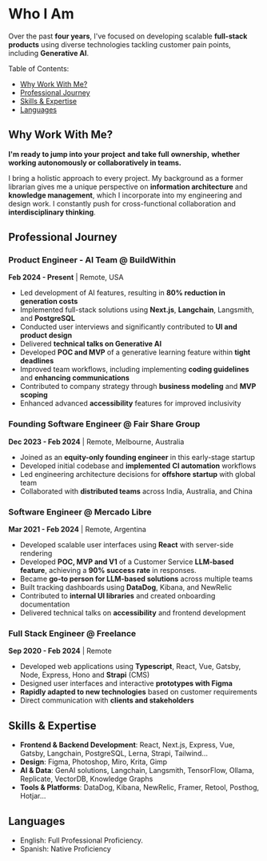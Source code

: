 # Who I Am

Over the past **four years**, I've focused on developing scalable **full-stack products** using diverse technologies tackling customer pain points, including **Generative AI**.

Table of Contents:

- [Why Work With Me?](#why-work-with-me)
- [Professional Journey](#professional-journey)
- [Skills & Expertise](#skills--expertise)
- [Languages](#languages)

## Why Work With Me?

**I'm ready to jump into your project** **and take full** **ownership,** **whether** **working autonomously or** **collaboratively in teams.**

I bring a holistic approach to every project. My background as a former librarian gives me a unique perspective on **information architecture** and **knowledge management**, which I incorporate into my engineering and design work. I constantly push for cross-functional collaboration and **interdisciplinary thinking**.

## Professional Journey

### Product Engineer - AI Team @ BuildWithin

**Feb 2024 - Present** | Remote, USA

- Led development of AI features, resulting in **80% reduction in** **generation costs**
- Implemented full-stack solutions using **Next.js**, **Langchain**, Langsmith, and **PostgreSQL**
- Conducted user interviews and significantly contributed to **UI and product design**
- Delivered **technical talks on Generative AI**
- Developed **POC and MVP** of a generative learning feature within **tight deadlines**
- Improved team workflows, including implementing **coding guidelines** and **enhancing communications**
- Contributed to company strategy through **business modeling** and **MVP scoping**
- Enhanced advanced **accessibility** features for improved inclusivity

### Founding Software Engineer @ Fair Share Group

**Dec 2023 - Feb 2024** | Remote, Melbourne, Australia

- Joined as an **equity-only founding engineer** in this early-stage startup
- Developed initial codebase and **implemented** **CI automation** workflows
- Led engineering architecture decisions for **offshore startup** with global team
- Collaborated with **distributed teams** across India, Australia, and China

### Software Engineer @ Mercado Libre

**Mar 2021 - Feb 2024** | Remote, Argentina

- Developed scalable user interfaces using **React** with server-side rendering
- Developed **POC, MVP and V1** of a Customer Service **LLM-based feature**, achieving a **90% success rate** in responses.
- Became **go-to person for LLM-based solutions** across multiple teams
- Built tracking dashboards using **DataDog**, Kibana, and NewRelic
- Contributed to **internal UI libraries** and created onboarding documentation
- Delivered technical talks on **accessibility** and frontend development

### Full Stack Engineer @ Freelance

**Sep 2020 - Feb 2024** | Remote

- Developed web applications using **Typescript**, React, Vue, Gatsby, Node, Express, Hono and **Strapi** (CMS)
- Designed user interfaces and interactive **prototypes with Figma**
- **Rapidly adapted to new technologies** based on customer requirements
- Direct communication with **clients and stakeholders**

## Skills & Expertise

- **Frontend & Backend Development**: React, Next.js, Express, Vue, Gatsby, Langchain, PostgreSQL, Lerna, Strapi, Tailwind...
- **Design**: Figma, Photoshop, Miro, Krita, Gimp
- **AI & Data**: GenAI solutions, Langchain, Langsmith, TensorFlow, Ollama, Replicate, VectorDB, Knowledge Graphs
- **Tools & Platforms**: DataDog, Kibana, NewRelic, Framer, Retool, Posthog, Hotjar...

## Languages

- English: Full Professional Proficiency.
- Spanish: Native Proficiency
